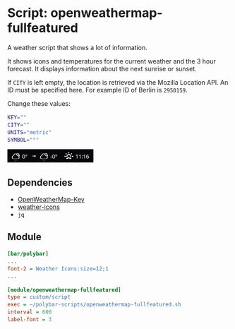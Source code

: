 # Script: openweathermap-fullfeatured

A weather script that shows a lot of information.

It shows icons and temperatures for the current weather and the 3 hour forecast. It displays information about the next sunrise or sunset.

If `CITY` is left empty, the location is retrieved via the Mozilla Location API. An ID must be specified here. For example ID of Berlin is `2950159`.

Change these values:

```sh
KEY=""
CITY=""
UNITS="metric"
SYMBOL="°"
```

![openweathermap-fullfeatured](screenshots/1.png)


## Dependencies

* [OpenWeatherMap-Key](https://openweathermap.org/appid)
* [weather-icons](https://github.com/erikflowers/weather-icons)
* `jq`


## Module

```ini
[bar/polybar]
...
font-2 = Weather Icons:size=12;1
...
```

```ini
[module/openweathermap-fullfeatured]
type = custom/script
exec = ~/polybar-scripts/openweathermap-fullfeatured.sh
interval = 600
label-font = 3
```

